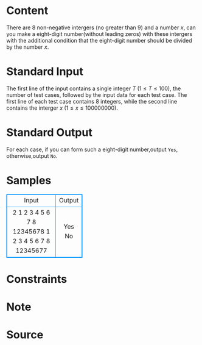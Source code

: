 
# Content

There are $8$ non-negative intergers (no greater than $9$) and a number $x$, can you make a eight-digit number(without leading zeros) with these intergers with the additional condition that the eight-digit number should be divided by the number $x$.

# Standard Input

The first line of the input contains a single integer $T$ ($1 \leq T \leq 100$), the number of test cases, followed by the input data for each test case. The first line of each test case contains $8$ integers, while the second line contains the interger $x$ ($1 \leq x \leq 100000000$).

# Standard Output

For each case, if you can form such a eight-digit number,output `Yes`, otherwise,output `No`.

# Samples

<style>
        table,table tr th, table tr td { border:1px solid #0094ff; }
        table { width: 200px; min-height: 25px; line-height: 25px; text-align: center; border-collapse: collapse;}   
    </style>
<table>
	<tr>
		<td>Input</td>
		<td>Output</td>
	</tr>
<tr><td>2
1 2 3 4 5 6 7 8
12345678
1 2 3 4 5 6 7 8
12345677</td><td>Yes
No</td></tr></table>


# Constraints



# Note



# Source


